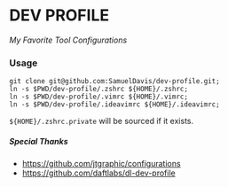 # DEV PROFILE
_My Favorite Tool Configurations_

### Usage
```shell 
git clone git@github.com:SamuelDavis/dev-profile.git;
ln -s $PWD/dev-profile/.zshrc ${HOME}/.zshrc;
ln -s $PWD/dev-profile/.vimrc ${HOME}/.vimrc;
ln -s $PWD/dev-profile/.ideavimrc ${HOME}/.ideavimrc;
```

`${HOME}/.zshrc.private` will be sourced if it exists.

##### Special Thanks
- https://github.com/jtgraphic/configurations
- https://github.com/daftlabs/dl-dev-profile
